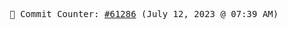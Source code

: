 <p align="center">
    <samp>
        📮 Commit Counter: <a href="https://github.com/Javascript-void0/Javascript-void0/commits/main">#61286</a> (July 12, 2023 @ 07:39 AM)
    </samp>
</p>